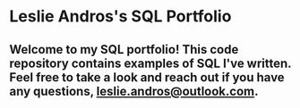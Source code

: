 # Leslie Andros's SQL Portfolio

## Welcome to my SQL portfolio! This code repository contains examples of SQL I've written. Feel free to take a look and reach out if you have any questions, leslie.andros@outlook.com.
